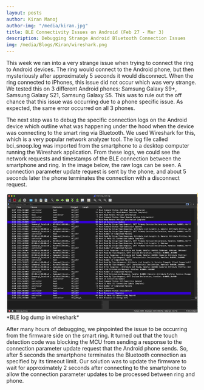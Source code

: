 ```yaml
---
layout: posts
author: Kiran Manoj
author-img: "/media/kiran.jpg"
title: BLE Connectivity Issues on Android (Feb 27 - Mar 3)
description: Debugging Strange Android Bluetooth Connection Issues
img: /media/Blogs/Kiran/wireshark.png
---
```


This week we ran into a very strange issue when trying to connect the ring to Android devices. The ring would connect to the Android phone, but then mysteriously after approximately 5 seconds it would disconnect. When the ring connected to iPhones, this issue did not occur which was very strange. We tested this on 3 different Android phones: Samsung Galaxy S9+, Samsung Galaxy S21, Samsung Galaxy S5. This was to rule out the off chance that this issue was occurring due to a phone specific issue. As expected, the same error occurred on all 3 phones.

The next step was to debug the specific connection logs on the Android device which outline what was happening under the hood when the device was connecting to the smart ring via Bluetooth. We used <a src="https://www.wireshark.org/">Wireshark</a> for this, which is a very popular network analyzer tool. The log file called bci_snoop.log was imported from the smartphone to a desktop computer running the Wireshark application. From these logs, we could see the network requests and timestamps of the BLE connection between the smartphone and ring. In the image below, the raw logs can be seen. A connection parameter update request is sent by the phone, and about 5 seconds later the phone terminates the connection with a disconnect request.

<img src="/media/Blogs/Kiran/wireshark.png">
*BLE log dump in wireshark*

After many hours of debugging, we pinpointed the issue to be occurring from the firmware side on the smart ring. It turned out that the touch detection code was blocking the MCU from sending a response to the connection parameter update request that the Android phone sends. So, after 5 seconds the smartphone terminates the Bluetooth connection as specified by its timeout limit. Our solution was to update the firmware to wait for approximately 2 seconds after connecting to the smartphone to allow the connection parameter updates to be processed between ring and phone.
